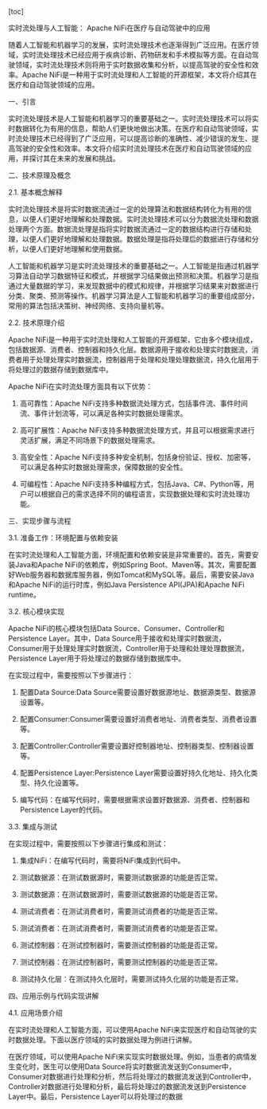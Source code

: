 
[toc]                    
                
                
实时流处理与人工智能： Apache NiFi在医疗与自动驾驶中的应用

随着人工智能和机器学习的发展，实时流处理技术也逐渐得到广泛应用。在医疗领域，实时流处理技术已经应用于疾病诊断、药物研发和手术模拟等方面。在自动驾驶领域，实时流处理技术则将用于实时数据收集和分析，以提高驾驶的安全性和效率。Apache NiFi是一种用于实时流处理和人工智能的开源框架，本文将介绍其在医疗和自动驾驶领域的应用。

一、引言

实时流处理技术是人工智能和机器学习的重要基础之一。实时流处理技术可以将实时数据转化为有用的信息，帮助人们更快地做出决策。在医疗和自动驾驶领域，实时流处理技术已经得到了广泛应用，可以提高诊断的准确性、减少错误的发生、提高驾驶的安全性和效率。本文将介绍实时流处理技术在医疗和自动驾驶领域的应用，并探讨其在未来的发展和挑战。

二、技术原理及概念

2.1. 基本概念解释

实时流处理技术是将实时数据流通过一定的处理算法和数据结构转化为有用的信息，以便人们更好地理解和处理数据。实时流处理技术可以分为数据流处理和数据处理两个方面。数据流处理是指将实时数据流通过一定的数据结构进行存储和处理，以便人们更好地理解和处理数据。数据处理是指将处理后的数据进行存储和分析，以便人们更好地理解和使用数据。

人工智能和机器学习是实时流处理技术的重要基础之一。人工智能是指通过机器学习算法自动学习数据特征和模式，并根据学习结果做出预测和决策。机器学习是指通过大量数据的学习，来发现数据中的模式和规律，并根据学习结果来对数据进行分类、聚类、预测等操作。机器学习算法是人工智能和机器学习的重要组成部分，常用的算法包括决策树、神经网络、支持向量机等。

2.2. 技术原理介绍

Apache NiFi是一种用于实时流处理和人工智能的开源框架，它由多个模块组成，包括数据源、消费者、控制器和持久化层。数据源用于接收和处理实时数据流，消费者用于处理处理实时数据流，控制器用于处理和处理处理数据流，持久化层用于将处理过的数据存储到数据库中。

Apache NiFi在实时流处理方面具有以下优势：

1. 高可靠性：Apache NiFi支持多种数据流处理方式，包括事件流、事件时间流、事件计划流等，可以满足各种实时数据处理需求。

2. 高可扩展性：Apache NiFi支持多种数据流处理方式，并且可以根据需求进行灵活扩展，满足不同场景下的数据处理需求。

3. 高安全性：Apache NiFi支持多种安全机制，包括身份验证、授权、加密等，可以满足各种实时数据处理需求，保障数据的安全性。

4. 可编程性：Apache NiFi支持多种编程方式，包括Java、C#、Python等，用户可以根据自己的需求选择不同的编程语言，实现数据处理和实时流处理功能。

三、实现步骤与流程

3.1. 准备工作：环境配置与依赖安装

在实时流处理和人工智能方面，环境配置和依赖安装是非常重要的。首先，需要安装Java和Apache NiFi的依赖库，例如Spring Boot、Maven等。其次，需要配置好Web服务器和数据库服务器，例如Tomcat和MySQL等。最后，需要安装Java和Apache NiFi的运行时库，例如Java Persistence API(JPA)和Apache NiFi runtime。

3.2. 核心模块实现

Apache NiFi的核心模块包括Data Source、Consumer、Controller和Persistence Layer。其中，Data Source用于接收和处理实时数据流，Consumer用于处理处理实时数据流，Controller用于处理和处理处理数据流，Persistence Layer用于将处理过的数据存储到数据库中。

在实现过程中，需要按照以下步骤进行：

1. 配置Data Source:Data Source需要设置好数据源地址、数据源类型、数据源设置等。

2. 配置Consumer:Consumer需要设置好消费者地址、消费者类型、消费者设置等。

3. 配置Controller:Controller需要设置好控制器地址、控制器类型、控制器设置等。

4. 配置Persistence Layer:Persistence Layer需要设置好持久化地址、持久化类型、持久化设置等。

5. 编写代码：在编写代码时，需要根据需求设置好数据源、消费者、控制器和Persistence Layer的代码。

3.3. 集成与测试

在实现过程中，需要按照以下步骤进行集成和测试：

1. 集成NiFi：在编写代码时，需要将NiFi集成到代码中。

2. 测试数据源：在测试数据源时，需要测试数据源的功能是否正常。

3. 测试数据源：在测试数据源时，需要测试数据源的功能是否正常。

4. 测试消费者：在测试消费者时，需要测试消费者的功能是否正常。

5. 测试消费者：在测试消费者时，需要测试消费者的功能是否正常。

6. 测试控制器：在测试控制器时，需要测试控制器的功能是否正常。

7. 测试控制器：在测试控制器时，需要测试控制器的功能是否正常。

8. 测试持久化层：在测试持久化层时，需要测试持久化层的功能是否正常。

四、应用示例与代码实现讲解

4.1. 应用场景介绍

在实时流处理和人工智能方面，可以使用Apache NiFi来实现医疗和自动驾驶的实时数据处理。下面以医疗领域的实时数据处理为例进行讲解。

在医疗领域，可以使用Apache NiFi来实现实时数据处理。例如，当患者的病情发生变化时，医生可以使用Data Source将实时数据流发送到Consumer中，Consumer对数据进行处理和分析，然后将处理过的数据流发送到Controller中，Controller对数据进行处理和分析，最后将处理过的数据流发送到Persistence Layer中。最后，Persistence Layer可以将处理过的数据

